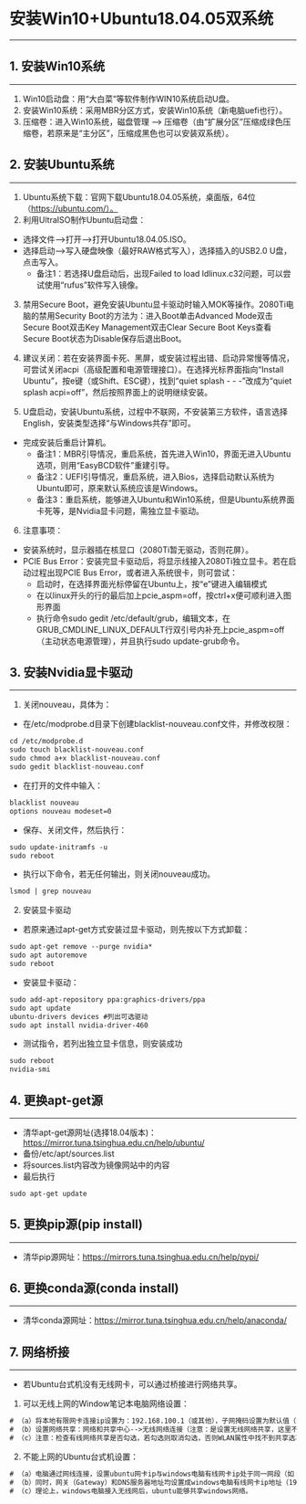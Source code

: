 # 安装Win10+Ubuntu18.04.05双系统
----------


## 1. 安装Win10系统
----------

1. Win10启动盘：用“大白菜”等软件制作WIN10系统启动U盘。
2. 安装Win10系统：采用MBR分区方式，安装Win10系统（新电脑uefi也行）。
3. 压缩卷：进入Win10系统，磁盘管理 --> 压缩卷（由“扩展分区”压缩成绿色压缩卷，若原来是“主分区”，压缩成黑色也可以安装双系统）。


## 2. 安装Ubuntu系统
----------

1. Ubuntu系统下载：官网下载Ubuntu18.04.05系统，桌面版，64位（https://ubuntu.com/）。
2. 利用UltraISO制作Ubuntu启动盘：
* 选择文件-->打开-->打开Ubuntu18.04.05.ISO。
* 选择启动-->写入硬盘映像（最好RAW格式写入），选择插入的USB2.0 U盘，点击写入。
  * 备注1：若选择U盘启动后，出现Failed to load ldlinux.c32问题，可以尝试使用“rufus”软件写入镜像。

3. 禁用Secure Boot，避免安装Ubuntu显卡驱动时输入MOK等操作。2080Ti电脑的禁用Security Boot的方法为：进入Boot单击Advanced Mode双击Secure Boot双击Key Management双击Clear Secure Boot Keys查看Secure Boot状态为Disable保存后退出Boot。
4. 建议关闭：若在安装界面卡死、黑屏，或安装过程出错、启动异常慢等情况，可尝试关闭acpi（高级配置和电源管理接口）。在选择光标界面指向“Install Ubuntu”，按e键（或Shift、ESC键），找到“quiet splash - - -”改成为“quiet splash acpi=off”，然后按照界面上的说明继续安装。

5. U盘启动，安装Ubuntu系统，过程中不联网，不安装第三方软件，语言选择English，安装类型选择“与Windows共存”即可。
* 完成安装后重启计算机。
  * 备注1：MBR引导情况，重启系统，首先进入Win10，界面无进入Ubuntu选项，则用“EasyBCD软件”重建引导。
  * 备注2：UEFI引导情况，重启系统，进入Bios，选择启动默认系统为Ubuntu即可，原来默认系统应该是Windows。
  * 备注3：重启系统，能够进入Ubuntu和Win10系统，但是Ubuntu系统界面卡死等，是Nvidia显卡问题，需独立显卡驱动。
6. 注意事项：
* 安装系统时，显示器插在核显口（2080Ti暂无驱动，否则花屏）。
* PCIE Bus Error：安装完显卡驱动后，将显示线接入2080Ti独立显卡。若在启动过程出现PCIE Bus Error，或者进入系统很卡，则可尝试：
  * 启动时，在选择界面光标停留在Ubuntu上，按“e”键进入编辑模式
  * 在以linux开头的行的最后加上pcie_aspm=off，按ctrl+x便可顺利进入图形界面
  * 执行命令sudo gedit /etc/default/grub，编辑文本，在GRUB_CMDLINE_LINUX_DEFAULT行双引号内补充上pcie_aspm=off（主动状态电源管理），并且执行sudo update-grub命令。


## 3. 安装Nvidia显卡驱动
----------

1. 关闭nouveau，具体为：

* 在/etc/modprobe.d目录下创建blacklist-nouveau.conf文件，并修改权限：
```html
cd /etc/modprobe.d
sudo touch blacklist-nouveau.conf
sudo chmod a+x blacklist-nouveau.conf
sudo gedit blacklist-nouveau.conf
```

* 在打开的文件中输入：
```html
blacklist nouveau
options nouveau modeset=0
```

* 保存、关闭文件，然后执行：
```html
sudo update-initramfs -u
sudo reboot
```

* 执行以下命令，若无任何输出，则关闭nouveau成功。
```html
lsmod | grep nouveau
```

2. 安装显卡驱动

* 若原来通过apt-get方式安装过显卡驱动，则先按以下方式卸载：
```html
sudo apt-get remove --purge nvidia*
sudo apt autoremove
sudo reboot
```

* 安装显卡驱动：
```html
sudo add-apt-repository ppa:graphics-drivers/ppa
sudo apt update
ubuntu-drivers devices #列出可选驱动
sudo apt install nvidia-driver-460
```

* 测试指令，若列出独立显卡信息，则安装成功
```html
sudo reboot
nvidia-smi
```

## 4. 更换apt-get源
----------

* 清华apt-get源网址(选择18.04版本)：https://mirror.tuna.tsinghua.edu.cn/help/ubuntu/
* 备份/etc/apt/sources.list
* 将sources.list内容改为镜像网站中的内容
* 最后执行
```html
sudo apt-get update
```

## 5. 更换pip源(pip install)
----------
 
* 清华pip源网址：https://mirrors.tuna.tsinghua.edu.cn/help/pypi/


## 6. 更换conda源(conda install)
----------
 
* 清华conda源网址：https://mirror.tuna.tsinghua.edu.cn/help/anaconda/


## 7. 网络桥接
----------

* 若Ubuntu台式机没有无线网卡，可以通过桥接进行网络共享。

1. 可以无线上网的Window笔记本电脑网络设置：
```html
# （a）将本地有限网卡连接ip设置为：192.168.100.1（或其他），子网掩码设置为默认值（255.255.255.0）
# （b）设置网络共享：网络和共享中心-->无线网络连接（注意：是设置无线网络共享，这里不是设置以太网）-->属性-->共享选项卡-->勾选允许
# （c）注意：检查有线网络共享是否勾选，若勾选则取消勾选，否则WLAN属性中找不到共享选项卡。
```

2. 不能上网的Ubuntu台式机设置：
```html
# （a）电脑通过网线连接，设置ubuntu网卡ip与windows电脑有线网卡ip处于同一网段（如：192.168.100.2），子网掩码设置为默认值（255.255.255.0）
# （b）同时，网关（Gateway）和DNS服务器地址均设置成windows电脑有线网卡ip地址（192.168.100.1）
# （c）理论上，windows电脑接入无线网后，ubuntu能够共享windows网络。
```


